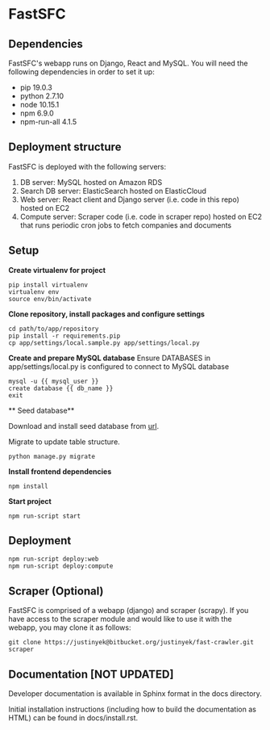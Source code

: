 FastSFC
======================

## Dependencies

FastSFC's webapp runs on Django, React and MySQL. You will need the following dependencies in order to set it up:

* pip 19.0.3
* python 2.7.10
* node 10.15.1
* npm 6.9.0
* npm-run-all 4.1.5

## Deployment structure

FastSFC is deployed with the following servers:

1. DB server: MySQL hosted on Amazon RDS
2. Search DB server: ElasticSearch hosted on ElasticCloud
3. Web server: React client and Django server (i.e. code in this repo) hosted on EC2
4. Compute server: Scraper code (i.e. code in scraper repo) hosted on EC2 that runs periodic cron jobs to fetch companies and documents

## Setup

**Create virtualenv for project**
```
pip install virtualenv
virtualenv env
source env/bin/activate
```

**Clone repository, install packages and configure settings**
```
cd path/to/app/repository
pip install -r requirements.pip
cp app/settings/local.sample.py app/settings/local.py
```

**Create and prepare MySQL database**
Ensure DATABASES in app/settings/local.py is configured to connect to MySQL database
```
mysql -u {{ mysql_user }}
create database {{ db_name }}
exit
```

** Seed database**

Download and install seed database from [url](https://drive.google.com/file/d/1WbX110mSqSZDD9u_4XRVgceOQQfAuiQI/view?usp=drive_open).

Migrate to update table structure.
```
python manage.py migrate
```

**Install frontend dependencies**
```
npm install
```

**Start project**
```
npm run-script start
```

## Deployment
```
npm run-script deploy:web
npm run-script deploy:compute
```

## Scraper (Optional)

FastSFC is comprised of a webapp (django) and scraper (scrapy). If you have access to the scraper module and would like to use it with the webapp, you may clone it as follows:

```
git clone https://justinyek@bitbucket.org/justinyek/fast-crawler.git scraper
```

## Documentation [NOT UPDATED]

Developer documentation is available in Sphinx format in the docs directory.

Initial installation instructions (including how to build the documentation as
HTML) can be found in docs/install.rst.